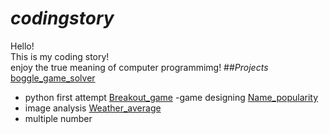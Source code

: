 # *codingstory*
Hello!\
This is my coding story!\
enjoy the true meaning of computer programmimg!
##*Projects*
[boggle_game_solver](https://drive.google.com/file/d/1y3Mi3RNpH-a5lXaZVvDFWRkMl6iIQafA/view?usp=sharing)
- python first attempt
[Breakout_game](https://drive.google.com/file/d/1Ej5yWa62DE9ItMnI4mwxOW8IjC1IFnni/view?usp=sharing)
-game designing
[Name_popularity](https://drive.google.com/file/d/1P8nYnClraNfHXDeXxAwf59B3fniKoKIg/view?usp=sharing)
- image analysis
[Weather_average](https://drive.google.com/file/d/1llWBLXw5mLtMyvLlTxx518Q0OD4wEZ7b/view?usp=sharing)
- multiple number
